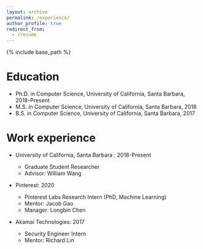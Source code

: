 ```yaml
---
layout: archive
permalink: /experience/
author_profile: true
redirect_from:
  - /resume
---
```


{% include base_path %}

Education
======
* Ph.D. in Computer Science, University of California, Santa Barbara, 2018-Present
* M.S. in Computer Science, University of California, Santa Barbara, 2018
* B.S. in Computer Science, University of California, Santa Barbara, 2017

Work experience
======
* University of California, Santa Barbara : 2018-Present
  * Graduate Student Researcher
  * Advisor: William Wang
 
* Pinterest: 2020
  * Pinterest Labs Research Intern (PhD, Machine Learning)
  * Mentor: Jacob Gao
  * Manager: Longbin Chen

* Akamai Technologies: 2017
  * Security Engineer Intern
  * Mentor: Richard Lin
  

